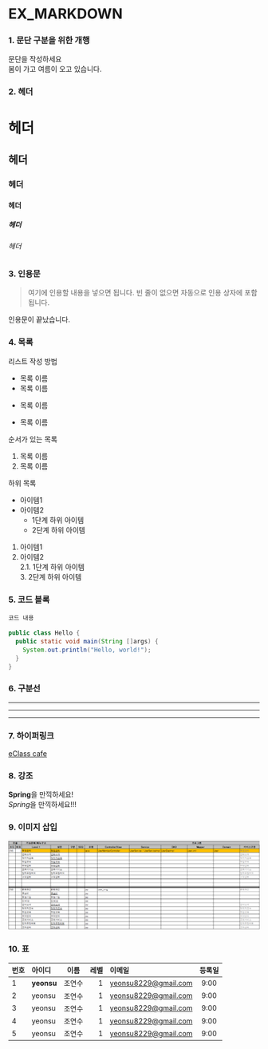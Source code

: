 # EX_MARKDOWN
### 1. 문단 구분을 위한 개행
문단을 작성하세요  
봄이 가고 여름이 오고 있습니다.

### 2. 헤더
# 헤더
## 헤더
### 헤더
#### 헤더
##### 헤더
###### 헤더

### 3. 인용문
> 여기에 인용할 내용을 넣으면 됩니다.
> 빈 줄이 없으면 자동으로 인용 상자에 포함 됩니다.  

인용문이 끝났습니다.

### 4. 목록
리스트 작성 방법

* 목록 이름
* 목록 이름
- 목록 이름
+ 목록 이름

순서가 있는 목록
1. 목록 이름
2. 목록 이름

하위 목록  
- 아이템1  
- 아이템2  
  - 1단계 하위 아이템  
  * 2단계 하위 아이템

1. 아이템1  
2. 아이템2  
    2.1. 1단계 하위 아이템  
      3. 2단계 하위 아이템

### 5. 코드 블록
``` 프로그래밍 언어
코드 내용
```

```Java
public class Hello {
  public static void main(String []args) {
    System.out.println("Hello, world!");
  }
}
```

### 6. 구분선
---
***
___

### 7. 하이퍼링크
[eClass cafe](https://cafe.naver.com/kndjang "eClass cafe 입니다.")

### 8. 강조
**Spring**을 만끽하세요!  
*Spring*을 만끽하세요!!!

### 9. 이미지 삽입
![프로그램 사양서](https://github.com/yeonsu-cho/EX_MARKDOWN/blob/main/project.png "프로그램 사양서 입니다.")

### 10. 표
|번호|아이디|이름|레벨|이메일|등록일|
|:-------|:-------|:-------:|-------:|:-------|:-------:|
|1	     |**yeonsu**  |	조연수	|1|	yeonsu8229@gmail.com|	9:00|
|2	     |yeonsu  |	조연수	|1|	yeonsu8229@gmail.com|	9:00|
|3	     |yeonsu  |	조연수	|1|	yeonsu8229@gmail.com|	9:00|
|4	     |yeonsu  |	조연수	|1|	yeonsu8229@gmail.com|	9:00|
|5	     |yeonsu  |	조연수	|1|	yeonsu8229@gmail.com|	9:00|
